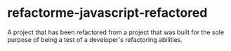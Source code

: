 # refactorme-javascript-refactored
A project that has been refactored from a project that was built for the sole purpose of being a test of a developer's refactoring abilities.
